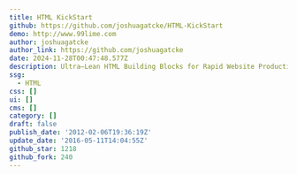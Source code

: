 ```yaml
---
title: HTML KickStart
github: https://github.com/joshuagatcke/HTML-KickStart
demo: http://www.99lime.com
author: joshuagatcke
author_link: https://github.com/joshuagatcke
date: 2024-11-28T00:47:48.577Z
description: Ultra–Lean HTML Building Blocks for Rapid Website Production
ssg:
  - HTML
css: []
ui: []
cms: []
category: []
draft: false
publish_date: '2012-02-06T19:36:19Z'
update_date: '2016-05-11T14:04:55Z'
github_star: 1218
github_fork: 240
---
```

